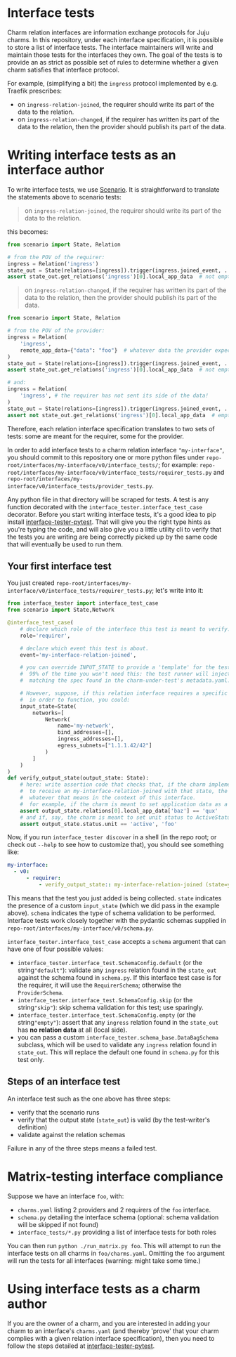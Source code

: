 # Interface tests

Charm relation interfaces are information exchange protocols for Juju charms.
In this repository, under each interface specification, it is possible to store a list of interface tests. The interface maintainers will write and maintain those tests for the interfaces they own. 
The goal of the tests is to provide an as strict as possible set of rules to determine whether a given charm satisfies that interface protocol.

For example, (simplifying a bit) the `ingress` protocol implemented by e.g. Traefik prescribes:
- on `ingress-relation-joined`, the requirer should write its part of the data to the relation. 
- on `ingress-relation-changed`, if the requirer has written its part of the data to the relation, then the provider should publish its part of the data. 


# Writing interface tests as an interface author
To write interface tests, we use [Scenario](https://github.com/canonical/ops-scenario). It is straightforward to translate the statements above to scenario tests:

> on `ingress-relation-joined`, the requirer should write its part of the data to the relation.

this becomes:

```python
from scenario import State, Relation

# from the POV of the requirer:
ingress = Relation('ingress')
state_out = State(relations=[ingress]).trigger(ingress.joined_event, ...)
assert state_out.get_relations('ingress')[0].local_app_data  # not empty
```
> on `ingress-relation-changed`, if the requirer has written its part of the data to the relation, then the provider should publish its part of the data. 
> 
```python
from scenario import State, Relation

# from the POV of the provider:
ingress = Relation(
    'ingress',
    remote_app_data={"data": "foo"}  # whatever data the provider expects to be supplied
)
state_out = State(relations=[ingress]).trigger(ingress.joined_event, ...)
assert state_out.get_relations('ingress')[0].local_app_data  # not empty

# and: 
ingress = Relation(
    'ingress', # the requirer has not sent its side of the data!
)
state_out = State(relations=[ingress]).trigger(ingress.joined_event, ...)
assert not state_out.get_relations('ingress')[0].local_app_data  # empty! 
```

Therefore, each relation interface specification translates to two sets of tests: some are meant for the requirer, some for the provider. 

In order to add interface tests to a charm relation interface `"my-interface"`, you should commit to this repository one or more python files under `repo-root/interfaces/my-interface/v0/interface_tests/`; for example:
`repo-root/interfaces/my-interface/v0/interface_tests/requirer_tests.py` and `repo-root/interfaces/my-interface/v0/interface_tests/provider_tests.py`.

Any python file in that directory will be scraped for tests. A test is any function decorated with the `interface_tester.interface_test_case` decorator.
Before you start writing interface tests, it's a good idea to pip install [interface-tester-pytest](https://github.com/canonical/interface-tester-pytest).
That will give you the right type hints as you're typing the code, and will also give you a little utility cli to verify that the tests you are writing are being correctly picked up by the same code that will eventually be used to run them.

## Your first interface test
You just created `repo-root/interfaces/my-interface/v0/interface_tests/requirer_tests.py`; let's write into it:

```python
from interface_tester import interface_test_case
from scenario import State,Network

@interface_test_case(
    # declare which role of the interface this test is meant to verify.
    role='requirer',

    # declare which event this test is about.
    event='my-interface-relation-joined',

    # you can override INPUT_STATE to provide a 'template' for the test case to build upon.
    #  99% of the time you won't need this: the test runner will inject for you a relation object
    #  matching the spec found in the charm-under-test's metadata.yaml.

    # However, suppose, if this relation interface requires a specific network binding
    #  in order to function, you could:
    input_state=State(
        networks=[
            Network(
                name='my-network',
                bind_addresses=[],
                ingress_addresses=[],
                egress_subnets=["1.1.1.42/42"]
            )
        ]
    )
)
def verify_output_state(output_state: State):
    # here: write assertion code that checks that, if the charm implementing the provider side were
    #  to receive an my-interface-relation-joined with that state, the charm would *do the right thing*,
    #  whatever that means in the context of this interface.
    #  for example, if the charm is meant to set application data as a response to this event, you could do:
    assert output_state.relations[0].local_app_data['baz'] == 'qux'
    # and if, say, the charm is meant to set unit status to ActiveStatus('foo') (or whatever):
    assert output_state.status.unit == 'active', 'foo'
```

Now, if you run `interface_tester discover` in a shell (in the repo root; or check out `--help` to see how to customize that), you should see something like:
```yaml
my-interface:
  - v0:
      - requirer:
          - verify_output_state:: my-interface-relation-joined (state=yes, schema=default)
```

This means that the test you just added is being collected. `state` indicates the presence of a custom `input_state` (which we did pass in the example above). `schema` indicates the type of schema validation to be performed.
Interface tests work closely together with the pydantic schemas supplied in `repo-root/interfaces/my-interface/v0/schema.py`. 

`interface_tester.interface_test_case` accepts a `schema` argument that can have one of four possible values:
- `interface_tester.interface_test.SchemaConfig.default` (or the string`"default"`): validate any `ingress` relation found in the `state_out` against the schema found in `schema.py`. If this interface test case is for the requirer, it will use the `RequirerSchema`; otherwise the `ProviderSchema`.
- `interface_tester.interface_test.SchemaConfig.skip` (or the string`"skip"`): skip schema validation for this test; use sparingly.
- `interface_tester.interface_test.SchemaConfig.empty` (or the string`"empty"`): assert that any `ingress` relation found in the `state_out` has **no relation data** at all (local side).
- you can pass a custom `interface_tester.schema_base.DataBagSchema` subclass, which will be used to validate any `ingress` relation found in `state_out`. This will replace the default one found in `schema.py` for this test only.

## Steps of an interface test
An interface test such as the one above has three steps:

- verify that the scenario runs
- verify that the output state (`state_out`) is valid (by the test-writer's definition)
- validate against the relation schemas

Failure in any of the three steps means a failed test.

# Matrix-testing interface compliance
Suppose we have an interface `foo`, with:
- `charms.yaml` listing 2 providers and 2 requirers of the `foo` interface.
- `schema.py` detailing the interface schema (optional: schema validation will be skipped if not found)
- `interface_tests/*.py` providing a list of interface tests for both roles

You can then run `python ./run_matrix.py foo`.
This will attempt to run the interface tests on all charms in `foo/charms.yaml`.
Omitting the `foo` argument will run the tests for all interfaces (warning: might take some time.)

# Using interface tests as a charm author
If you are the owner of a charm, and you are interested in adding your charm to an interface's `charms.yaml` (and thereby 'prove' that your charm complies with a given relation interface specification), then you need to follow the steps detailed at [interface-tester-pytest](https://github.com/canonical/interface-tester-pytest).